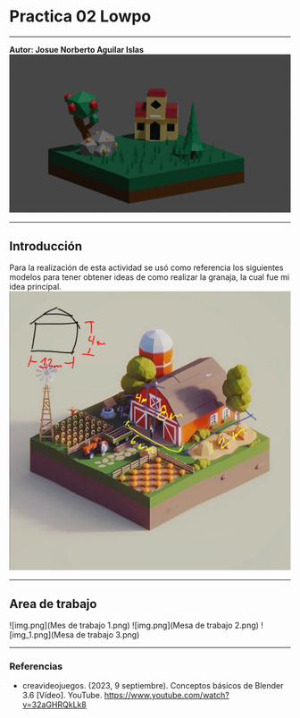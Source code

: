 # Practica 02 Lowpo 
***
**Autor: Josue Norberto Aguilar Islas**
![rendered.png](rendered.png)
***
## Introducción
Para la realización de esta actividad se usó como referencia los siguientes modelos para tener obtener ideas de como realizar la granaja, la cual fue mi idea principal.
![Grana de referencia](Referencia1.png)
***
## Area de trabajo
![img.png](Mes de trabajo 1.png)
![img.png](Mesa de trabajo 2.png)
![img_1.png](Mesa de trabajo 3.png)
***
### Referencias
- creavideojuegos. (2023, 9 septiembre). Conceptos básicos de Blender 3.6 [Vídeo]. YouTube. https://www.youtube.com/watch?v=32aGHRQkLk8
